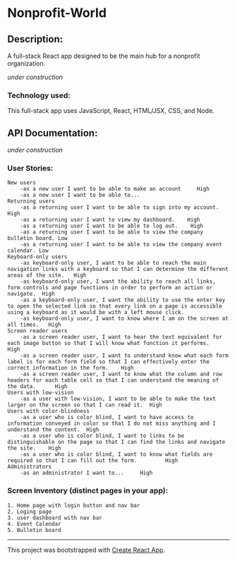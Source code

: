 # Nonprofit-World

## Description:

A full-stack React app designed to be the main hub for a nonprofit organization.

*under construction*

### Technology used:

This full-stack app uses JavaScript, React, HTML/JSX, CSS, and Node.

## API Documentation:

*under construction*

### User Stories:

	New users
		-as a new user I want to be able to make an account     High
		-as a new user I want to be able to...
	Returning users
		-as a returning user I want to be able to sign into my account.   High
		-as a returning user I want to view my dashboard.    High
		-as a returning user I want to be able to log out.    High
        -as a returning user I want to be able to view the company bulletin board. Low
        -as a returning user I want to be able to view the company event calendar. Low
	Keyboard-only users
		-as keyboard-only user, I want to be able to reach the main navigation links with a keyboard so that I can determine the different areas of the site. 	High
		-as keyboard-only user, I want the ability to reach all links, form controls and page functions in order to perform an action or navigate.	High
		-as a keyboard-only user, I want the ability to use the enter key to open the selected link so that every link on a page is accessible using a keyboard as it would be with a left mouse click.
		-as keyboard-only user, I want to know where I am on the screen at all times.	High
	Screen reader users
		-as a screen reader user, I want to hear the text equivalent for each image button so that I will know what function it performs.	High
		-as a screen reader user, I want to understand know what each form label is for each form field so that I can effectively enter the correct information in the form. 	High
		-as a screen reader user, I want to know what the column and row headers for each table cell so that I can understand the meaning of the data. 		High
	Users with low-vision
		-as a user with low-vision, I want to be able to make the text larger on the screen so that I can read it. 	High
	Users with color-blindness
		-as a user who is color blind, I want to have access to information conveyed in color so that I do not miss anything and I understand the content. 	High
		-as a user who is color blind, I want to links to be distinguishable on the page so that I can find the links and navigate the site. 	High
		-as a user who is color blind, I want to know what fields are required so that I can fill out the form. 		High
	Administrators
		-as an administrator I want to...	  High

### Screen Inventory (distinct pages in your app):
	1. Home page with login button and nav bar
	2. Loging page
	3. user dashboard with nav bar
	4. Event Calendar
    5. Bulletin board



---
This project was bootstrapped with [Create React App](https://github.com/facebook/create-react-app).
